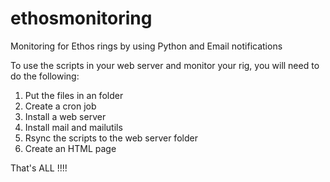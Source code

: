 # ethosmonitoring
Monitoring for Ethos rings by using Python and Email notifications

To use the scripts in your web server and monitor your rig, you will need to do the following:
1) Put the files in an folder
2) Create a cron job
3) Install a web server
4) Install mail and mailutils
5) Rsync the scripts to the web server folder
6) Create an HTML page

That's ALL !!!!
